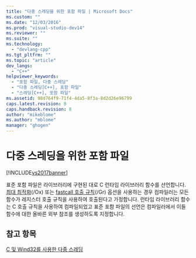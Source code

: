```yaml
---
title: "다중 스레딩을 위한 포함 파일 | Microsoft Docs"
ms.custom: ""
ms.date: "12/03/2016"
ms.prod: "visual-studio-dev14"
ms.reviewer: ""
ms.suite: ""
ms.technology: 
  - "devlang-cpp"
ms.tgt_pltfrm: ""
ms.topic: "article"
dev_langs: 
  - "C++"
helpviewer_keywords: 
  - "포함 파일, 다중 스레딩"
  - "다중 스레딩[C++], 포함 파일"
  - "스레딩[C++], 포함 파일"
ms.assetid: 98d764f9-71f4-4da5-8f3a-8d2d26e96799
caps.latest.revision: 8
caps.handback.revision: 8
author: "mikeblome"
ms.author: "mblome"
manager: "ghogen"
---
```

# 다중 스레딩을 위한 포함 파일
[!INCLUDE[vs2017banner](../../assembler/inline/includes/vs2017banner.md)]

표준 포함 파일은 라이브러리에 구현된 대로 C 런타임 라이브러리 함수를 선언합니다.  [최대 최적화](../../build/reference/ox-full-optimization.md)\(\/Ox\) 또는 [fastcall 호출 규칙](../../build/reference/gd-gr-gv-gz-calling-convention.md)\(\/Gr\) 옵션을 사용하는 경우 컴파일러는 모든 함수가 레지스터 호출 규칙을 사용하여 호출된다고 가정합니다.  런타임 라이브러리 함수는 C 호출 규칙을 사용하여 컴파일되었고 표준 포함 파일의 선언은 컴파일러에서 이들 함수에 대한 올바른 외부 참조를 생성하도록 지정합니다.  
  
## 참고 항목  
 [C 및 Wind32를 사용한 다중 스레딩](../../parallel/multithreading-with-c-and-win32.md)